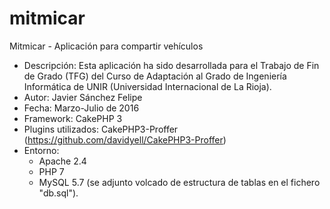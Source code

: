# mitmicar
Mitmicar - Aplicación para compartir vehículos

- Descripción: Esta aplicación ha sido desarrollada para el Trabajo de Fin de Grado (TFG) del Curso de Adaptación al Grado de Ingeniería Informática de UNIR (Universidad Internacional de La Rioja).
- Autor: Javier Sánchez Felipe
- Fecha: Marzo-Julio de 2016
- Framework: CakePHP 3
- Plugins utilizados: CakePHP3-Proffer (https://github.com/davidyell/CakePHP3-Proffer)
- Entorno:
  - Apache 2.4
  - PHP 7
  - MySQL 5.7 (se adjunto volcado de estructura de tablas en el fichero "db.sql").
